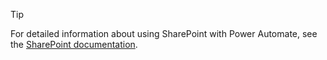 > [!TIP] 
> For detailed information about using SharePoint with Power Automate, see the [SharePoint documentation](/sharepoint/dev/business-apps/power-automate/sharepoint-connector-actions-triggers).